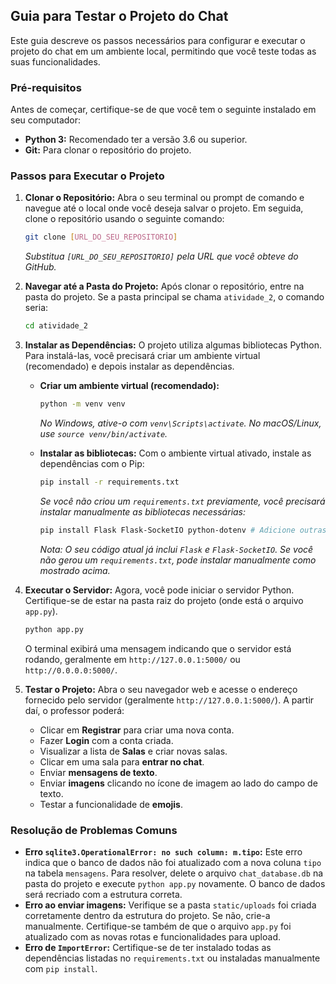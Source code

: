 

## Guia para Testar o Projeto do Chat

Este guia descreve os passos necessários para configurar e executar o projeto do chat em um ambiente local, permitindo que você teste todas as suas funcionalidades.

### Pré-requisitos

Antes de começar, certifique-se de que você tem o seguinte instalado em seu computador:

  * **Python 3:** Recomendado ter a versão 3.6 ou superior.
  * **Git:** Para clonar o repositório do projeto.

### Passos para Executar o Projeto

1.  **Clonar o Repositório:**
    Abra o seu terminal ou prompt de comando e navegue até o local onde você deseja salvar o projeto. Em seguida, clone o repositório usando o seguinte comando:

    ```bash
    git clone [URL_DO_SEU_REPOSITORIO]
    ```

    *Substitua `[URL_DO_SEU_REPOSITORIO]` pela URL que você obteve do GitHub.*

2.  **Navegar até a Pasta do Projeto:**
    Após clonar o repositório, entre na pasta do projeto. Se a pasta principal se chama `atividade_2`, o comando seria:

    ```bash
    cd atividade_2
    ```

3.  **Instalar as Dependências:**
    O projeto utiliza algumas bibliotecas Python. Para instalá-las, você precisará criar um ambiente virtual (recomendado) e depois instalar as dependências.

      * **Criar um ambiente virtual (recomendado):**

        ```bash
        python -m venv venv
        ```

        *No Windows, ative-o com `venv\Scripts\activate`. No macOS/Linux, use `source venv/bin/activate`.*

      * **Instalar as bibliotecas:**
        Com o ambiente virtual ativado, instale as dependências com o Pip:

        ```bash
        pip install -r requirements.txt
        ```

        *Se você não criou um `requirements.txt` previamente, você precisará instalar manualmente as bibliotecas necessárias:*

        ```bash
        pip install Flask Flask-SocketIO python-dotenv # Adicione outras se houver
        ```

        *Nota: O seu código atual já inclui `Flask` e `Flask-SocketIO`. Se você não gerou um `requirements.txt`, pode instalar manualmente como mostrado acima.*

4.  **Executar o Servidor:**
    Agora, você pode iniciar o servidor Python. Certifique-se de estar na pasta raiz do projeto (onde está o arquivo `app.py`).

    ```bash
    python app.py
    ```

    O terminal exibirá uma mensagem indicando que o servidor está rodando, geralmente em `http://127.0.0.1:5000/` ou `http://0.0.0.0:5000/`.

5.  **Testar o Projeto:**
    Abra o seu navegador web e acesse o endereço fornecido pelo servidor (geralmente `http://127.0.0.1:5000/`). A partir daí, o professor poderá:

      * Clicar em **Registrar** para criar uma nova conta.
      * Fazer **Login** com a conta criada.
      * Visualizar a lista de **Salas** e criar novas salas.
      * Clicar em uma sala para **entrar no chat**.
      * Enviar **mensagens de texto**.
      * Enviar **imagens** clicando no ícone de imagem ao lado do campo de texto.
      * Testar a funcionalidade de **emojis**.

### Resolução de Problemas Comuns

  * **Erro `sqlite3.OperationalError: no such column: m.tipo`:** Este erro indica que o banco de dados não foi atualizado com a nova coluna `tipo` na tabela `mensagens`. Para resolver, delete o arquivo `chat_database.db` na pasta do projeto e execute `python app.py` novamente. O banco de dados será recriado com a estrutura correta.
  * **Erro ao enviar imagens:** Verifique se a pasta `static/uploads` foi criada corretamente dentro da estrutura do projeto. Se não, crie-a manualmente. Certifique-se também de que o arquivo `app.py` foi atualizado com as novas rotas e funcionalidades para upload.
  * **Erro de `ImportError`:** Certifique-se de ter instalado todas as dependências listadas no `requirements.txt` ou instaladas manualmente com `pip install`.

